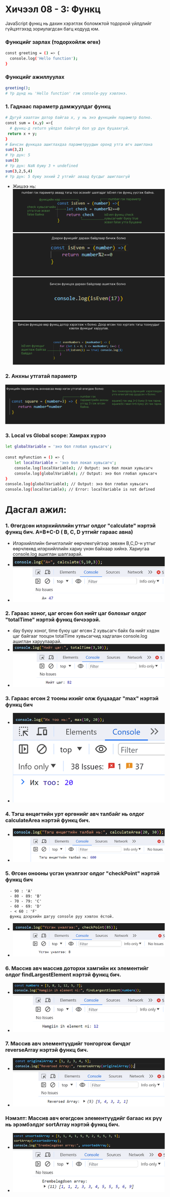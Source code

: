 # Хичээл 08 - 3: Функц

JavaScript функц нь дахин хэрэглэх боломжтой тодорхой үйлдлийг гүйцэтгэхэд зориулагдсан багц кодууд юм.
 
### Функцийг зарлах (тодорхойлж өгөх) 
```sh
const greeting = () => {
  console.log('Hello function');
} 
```
### Функцийг ажиллуулах
```sh
greeting();
# Үр дүнд нь 'Hello function' гэж console-руу хэвлэнэ.
```

### 1. Гаднаас параметр дамжуулдаг функц

```sh
# Дугуй хаалтан дотор байгаа x, y нь энэ функцийн параметр болно.
const sum = (x,y) =>{   
  # функц-д return үйлдэл байхгүй бол үр дүн буцаахгүй.
 return x + y;  
}
# Бичсэн функцаа ашиглахдаа параметруудын оронд утга өгч ашиглана
sum(3,2) 
# Үр дүн: 5
sum(3)
# Үр дүн: NaN буюу 3 + undefined
sum(3,2,5,4)
# Үр дүн: 5 буюу эхний 2 утгийг аваад бусдыг ашиглахгүй
```

- Жишээ нь:
  ![Alt text](image.png)
  ![Alt text](image-1.png)
  ![Alt text](image-4.png)
  ![Alt text](image-3.png)

### 2. Анхны утгатай параметр

![Alt text](image-2.png)

### 3. Local vs Global scope: Хамрах хүрээ

```sh
let globalVariable = 'энэ бол глобал хувьсагч';

const myFunction = () => {
    let localVariable = 'энэ бол локал хувьсагч';
    console.log(localVariable); // Output: энэ бол локал хувьсагч
    console.log(globalVariable); // Output: энэ бол глобал хувьсагч
}
console.log(globalVariable); // Output: энэ бол глобал хувьсагч
console.log(localVariable); // Error: localVariable is not defined
```

# Дасгал ажил:

### 1. Өгөгдсөн илэрхийллийн утгыг олдог "calculate" нэртэй функц бич. A=B\*C-D ( B, C, D утгийг гараас авна)

- Илэрхийллийн бичиглэлийг өөрчлөхгүйгээр зөвхөн B,C,D-н утгыг өөрчлөхөд илэрхийллийн хариу үнэн байхаар хийнэ. Хариугаа console.log ашиглан шалгаарай.
- ![Alt text](image-5.png)
- ![Alt text](image-6.png)

### 2. Гараас хоног, цаг өгсөн бол нийт цаг болохыг олдог "totalTime" нэртэй функц бичээрэй.

- day буюу хоног, time буюу цаг өгсөн 2 хувьсагч байх ба нийт хэдэн цаг байгааг тооцон totalTime хувьсагчид хадгалан console.log ашиглан харуулаарай.
- ![Alt text](image-7.png)
- ![Alt text](image-8.png)

### 3. Гараас өгсөн 2 тооны ихийг олж буцаадаг "max" нэртэй функц бич

- ![Alt text](image-9.png)
- ![Alt text](image-10.png)

### 4. Тэгш өнцөгтийн урт өргөнийг авч талбайг нь олдог calculateArea нэртэй функц бич.

- ![Alt text](image-13.png)
- ![Alt text](image-14.png)


### 5. Өгсөн онооны үсгэн үнэлгээг олдог "checkPoint" нэртэй функц бич

      - 90 : 'A'
      - 80 - 89: 'B'
      - 70 - 79: 'C'
      - 60 - 69: 'D'
      - < 60 : 'F'
      функц дээрхийн дагуу console руу хэвлэх ёстой.

- ![Alt text](image-11.png)
- ![Alt text](image-12.png)


### 6. Массив авч массив доторхи хамгийн их элементийг олдог findLargestElement нэртэй функц бич.

- ![Alt text](image-15.png)
- ![Alt text](image-16.png)

### 7. Массив авч элементүүдийг тонгоргож бичдэг reverseArray нэртэй функц бич.

- ![Alt text](image-17.png)
- ![Alt text](image-18.png)

### Нэмэлт: Массив авч өгөгдсөн элементүүдийг багаас их рүү нь эрэмбэлдэг sortArray нэртэй функц бич.

- ![Alt text](image-19.png)
- ![Alt text](image-20.png)
